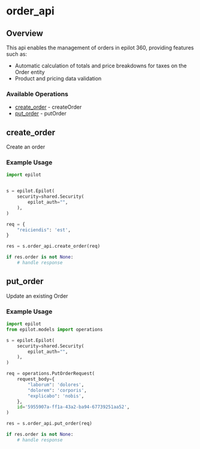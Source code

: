 # order_api

## Overview

This api enables the management of orders in epilot 360, providing features such as:
 - Automatic calculation of totals and price breakdowns for taxes on the Order entity
 - Product and pricing data validation


### Available Operations

* [create_order](#create_order) - createOrder
* [put_order](#put_order) - putOrder

## create_order

Create an order

### Example Usage

```python
import epilot


s = epilot.Epilot(
    security=shared.Security(
        epilot_auth="",
    ),
)

req = {
    "reiciendis": 'est',
}

res = s.order_api.create_order(req)

if res.order is not None:
    # handle response
```

## put_order

Update an existing Order

### Example Usage

```python
import epilot
from epilot.models import operations

s = epilot.Epilot(
    security=shared.Security(
        epilot_auth="",
    ),
)

req = operations.PutOrderRequest(
    request_body={
        "laborum": 'dolores',
        "dolorem": 'corporis',
        "explicabo": 'nobis',
    },
    id='5955907a-ff1a-43a2-ba94-67739251aa52',
)

res = s.order_api.put_order(req)

if res.order is not None:
    # handle response
```

